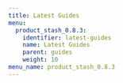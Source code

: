 ```yaml
---
title: Latest Guides
menu:
  product_stash_0.8.3:
    identifier: latest-guides
    name: Latest Guides
    parent: guides
    weight: 10
menu_name: product_stash_0.8.3
---
```

